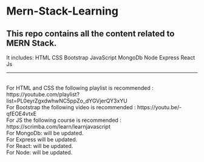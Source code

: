 # Mern-Stack-Learning

<h2>This repo contains all the content related to MERN Stack.</h2>
<p>
  It includes:
  HTML
  CSS
  Bootstrap
  JavaScript
  MongoDb
  Node
  Express
  React Js
</p>
<hr>
<br>
For HTML and CSS the following playlist is recommended : https://youtube.com/playlist?list=PL0eyrZgxdwhwNC5ppZo_dYGVjerQY3xYU <br>
For Bootstrap the following video is recommended :  https://youtu.be/-qfEOE4vtxE <br>
For JS the following course is recommended : https://scrimba.com/learn/learnjavascript <br>
For MongoDb: will be updated. <br>
For Express will be updated. <br>
For React: will be updated. <br>
For Node: will be updated.<br>
